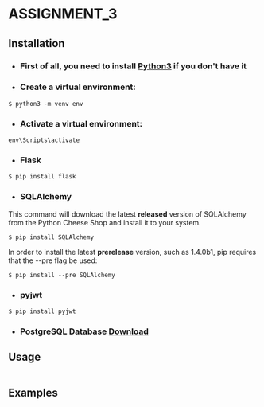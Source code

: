 # ASSIGNMENT_3

## Installation

* ### First of all, you need to install [Python3](https://www.python.org/downloads/) if you don't have it

* ### Create a virtual environment:
```
$ python3 -m venv env
```

* ### Activate a virtual environment:

```
env\Scripts\activate
```

* ### Flask

```
$ pip install flask
```

* ### SQLAlchemy
This command will download the latest **released** version of SQLAlchemy from the Python Cheese Shop and install it to your system.

```
$ pip install SQLAlchemy
```

In order to install the latest **prerelease** version, such as 1.4.0b1, pip requires that the --pre flag be used:

```
$ pip install --pre SQLAlchemy
```

* ### pyjwt
```
$ pip install pyjwt
```
* ### PostgreSQL Database [Download](https://www.enterprisedb.com/downloads/postgres-postgresql-downloads)

## Usage
```

```

## Examples
```

```
